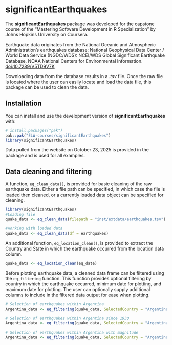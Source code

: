 
<!-- README.md is generated from README.Rmd. Please edit that file -->

# significantEarthquakes

<!-- badges: start -->

<!-- badges: end -->

The **significantEarthquakes** package was developed for the capstone
course of the “Mastering Software Development in R Specialization” by
Johns Hopkins University on Coursera.

Earthquake data originates from the National Oceanic and Atmospheric
Administration’s earthquakes database: National Geophysical Data Center
/ World Data Service (NGDC/WDS): NCEI/WDS Global Significant Earthquake
Database. NOAA National Centers for Environmental Information.
<doi:10.7289/V5TD9V7K>

Downloading data from the database results in a *.tsv* file. Once the
raw file is located where the user can easily locate and load the data
file, this package can be used to clean the data.

## Installation

You can install and use the development version of
**significantEarthquakes** with:

``` r
# install.packages("pak")
pak::pak("ELW-courses/significantEarthquakes")
library(significantEarthquakes)
```

Data pulled from the website on October 23, 2025 is provided in the
package and is used for all examples.

## Data cleaning and filtering

A function, `eq_clean_data()`, is provided for basic cleaning of the raw
earthquake data. Either a file path can be specified, in which case the
file is loaded then cleaned, or a currently loaded data object can be
specified for cleaning.

``` r
library(significantEarthquakes)
#Loading file
quake_data <- eq_clean_data(filepath = "inst/extdata/earthquakes.tsv")

#Working with loaded data
quake_data <- eq_clean_data(df = earthquakes)
```

An additional function, `eq_location_clean()`, is provided to extract
the Country and State in which the earthquake occurred from the location
data column.

``` r
quake_data <- eq_location_clean(eq_date)
```

Before plotting earthquake data, a cleaned data frame can be filtered
using the `eq_filtering` function. This function provides optional
filtering by country in which the earthquake occurred, minimum date for
plotting, and maximum date for plotting. The user can optionally supply
additional columns to include in the filtered data output for ease when
plotting.

``` r
# Selection of earthquakes within Argentina
Argentina_data <- eq_filtering(quake_data, SelectedCountry = "Argentina")

# Selection of earthquakes within Argentina since 1930
Argentina_data <- eq_filtering(quake_data, SelectedCountry = "Argentina", MinDate = "1930-01-01")

# Selection of earthquakes within Argentina with magnitude
Argentina_data <- eq_filtering(quake_data, SelectedCountry = "Argentina", groupingBy = c("Magnitude"))
```

